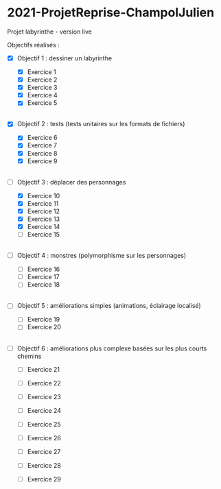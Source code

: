 # 2021-ProjetReprise-ChampolJulien

Projet labyrinthe - version live

Objectifs réalisés :

- [X] Objectif 1 : dessiner un labyrinthe

    - [X] Exercice 1
    - [X] Exercice 2
    - [X] Exercice 3
    - [X] Exercice 4 
    - [X] Exercice 5  
  <br/>

- [X] Objectif 2 : tests (tests unitaires sur les formats de fichiers)
  
    - [X] Exercice 6
    - [X] Exercice 7
    - [X] Exercice 8
    - [X] Exercice 9  
  <br/> 

- [ ] Objectif 3 : déplacer des personnages
  
    - [X] Exercice 10
    - [X] Exercice 11
    - [X] Exercice 12
    - [X] Exercice 13
    - [X] Exercice 14
    - [ ] Exercice 15  
  <br/>

- [ ] Objectif 4 : monstres (polymorphisme sur les personnages)
  
  - [ ] Exercice 16
  - [ ] Exercice 17
  - [ ] Exercice 18  
  <br/>

- [ ] Objectif 5 : améliorations simples (animations, éclairage localisé)
  
  - [ ] Exercice 19
  - [ ] Exercice 20  
  <br/>

- [ ] Objectif 6 : améliorations plus complexe basées sur les plus courts chemins

    - [ ] Exercice 21
    - [ ] Exercice 22
    - [ ] Exercice 23
    - [ ] Exercice 24
    - [ ] Exercice 25
    - [ ] Exercice 26
    - [ ] Exercice 27
    - [ ] Exercice 28
    - [ ] Exercice 29   
  